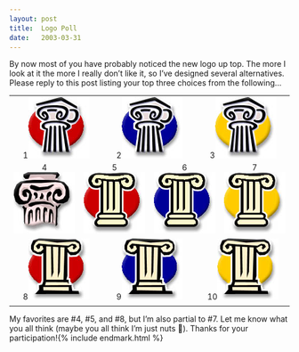```yaml
---
layout:	post
title:	Logo Poll
date:	2003-03-31
---
```


By now most of you have probably noticed the new logo up top. The more I look at it the more I really don’t like it, so I’ve designed several alternatives. Please reply to this post listing your top three choices from the following...

<center>
	<table cellspacing="10" style="border-collapse: collapse; border: none;">
		<tbody>
			<tr>
				<td colspan="4" style="text-align: center; border: none;">1<img src="/assets/images/2003-03-31-logotest01.jpg"></td>
				<td colspan="4" style="text-align: center; border: none;">2<img src="/assets/images/2003-03-31-logotest02.jpg"></td>
				<td colspan="4" style="text-align: center; border: none;">3<img src="/assets/images/2003-03-31-logotest03.jpg"></td>
			</tr>
			<tr>
				<td colspan="3" style="text-align: center; border: none;">4<img src="/assets/images/2003-03-31-logotest04.jpg"></td>
				<td colspan="3" style="text-align: center; border: none;">5<img src="/assets/images/2003-03-31-logotest05.jpg"></td>
				<td colspan="3" style="text-align: center; border: none;">6<img src="/assets/images/2003-03-31-logotest06.jpg"></td>
				<td colspan="3" style="text-align: center; border: none;">7<img src="/assets/images/2003-03-31-logotest07.jpg"></td>
			</tr>
			<tr>
				<td colspan="4" style="text-align: center; border: none;">8<img src="/assets/images/2003-03-31-logotest08.jpg"></td>
				<td colspan="4" style="text-align: center; border: none;">9<img src="/assets/images/2003-03-31-logotest09.jpg"></td>
				<td colspan="4" style="text-align: center; border: none;">10<img src="/assets/images/2003-03-31-logotest10.jpg"></td>
			</tr>
			<tr style="height: 0;">
				<td style="height: 0; border: none;"></td>
				<td style="height: 0; border: none;"></td>
				<td style="height: 0; border: none;"></td>
				<td style="height: 0; border: none;"></td>
				<td style="height: 0; border: none;"></td>
				<td style="height: 0; border: none;"></td>
				<td style="height: 0; border: none;"></td>
				<td style="height: 0; border: none;"></td>
				<td style="height: 0; border: none;"></td>
				<td style="height: 0; border: none;"></td>
				<td style="height: 0; border: none;"></td>
				<td style="height: 0; border: none;"></td>
			</tr>
		</tbody>
	</table>
</center>

My favorites are #4, #5, and #8, but I’m also partial to #7. Let me know what you all think (maybe you all think I’m just nuts 🤪). Thanks for your participation!{% include endmark.html %}